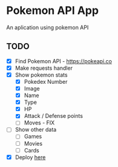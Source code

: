 # Pokemon API App

An aplication using pokemon API

## TODO

- [x] Find Pokemon API - https://pokeapi.co
- [x] Make requests handler
- [x] Show pokemon stats
  - [x] Pokedex Number
  - [x] Image
  - [x] Name
  - [x] Type
  - [x] HP
  - [x] Attack / Defense points
  - [ ] Moves - FIX
- [ ] Show other data
  - [ ] Games
  - [ ] Movies
  - [ ] Cards
- [x] Deploy <a href="http://www.pokeFinderApp.surge.sh" target="blank">here</a>
